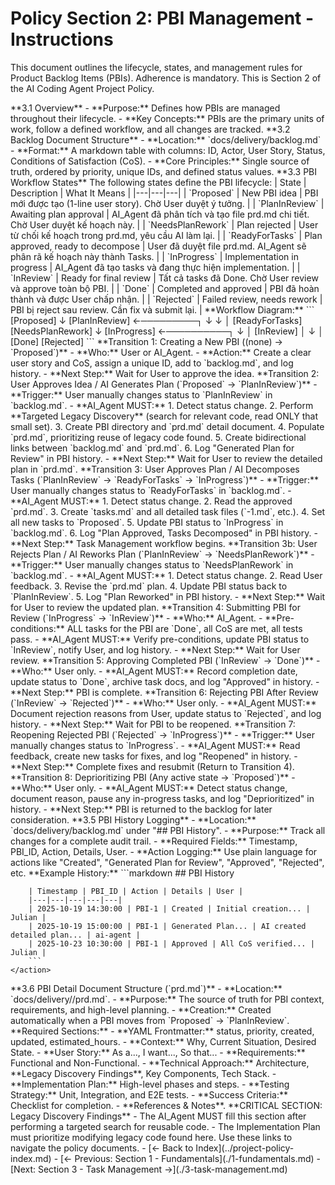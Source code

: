 # Policy Section 2: PBI Management - Instructions

<critical>This document outlines the lifecycle, states, and management rules for Product Backlog Items (PBIs). Adherence is mandatory.</critical>
<critical>This is Section 2 of the AI Coding Agent Project Policy.</critical>

<workflow>

<step n="1" goal="Understand PBI Overview and Backlog Structure">
    <action>
        **3.1 Overview**
        - **Purpose:** Defines how PBIs are managed throughout their lifecycle.
        - **Key Concepts:** PBIs are the primary units of work, follow a defined workflow, and all changes are tracked.
    </action>
    <action>
        **3.2 Backlog Document Structure**
        - **Location:** `docs/delivery/backlog.md`
        - **Format:** A markdown table with columns: ID, Actor, User Story, Status, Conditions of Satisfaction (CoS).
        - **Core Principles:** Single source of truth, ordered by priority, unique IDs, and defined status values.
    </action>
</step>

<step n="2" goal="Learn PBI Workflow States">
    <action>
        **3.3 PBI Workflow States**
        The following states define the PBI lifecycle:
        | State | Description | What It Means |
        |---|---|---|
        | `Proposed` | New PBI idea | PBI mới được tạo (1-line user story). Chờ User duyệt ý tưởng. |
        | `PlanInReview` | Awaiting plan approval | AI_Agent đã phân tích và tạo file prd.md chi tiết. Chờ User duyệt kế hoạch này. |
        | `NeedsPlanRework` | Plan rejected | User từ chối kế hoạch trong prd.md, yêu cầu AI làm lại. |
        | `ReadyForTasks` | Plan approved, ready to decompose | User đã duyệt file prd.md. AI_Agent sẽ phân rã kế hoạch này thành Tasks. |
        | `InProgress` | Implementation in progress | AI_Agent đã tạo tasks và đang thực hiện implementation. |
        | `InReview` | Ready for final review | Tất cả tasks đã Done. Chờ User review và approve toàn bộ PBI. |
        | `Done` | Completed and approved | PBI đã hoàn thành và được User chấp nhận. |
        | `Rejected` | Failed review, needs rework | PBI bị reject sau review. Cần fix và submit lại. |
    </action>
    <action>
        **Workflow Diagram:**
        ```
                 [Proposed]
                     ↓
              [PlanInReview] ←─────────┐
                 ↓       ↓             │
           [ReadyForTasks] [NeedsPlanRework]
                 ↓
            [InProgress] ←──────────┐
                 ↓                  │
             [InReview]             │
                 ↓                  │
              [Done]           [Rejected]
        ```
    </action>
</step>

<step n="3" goal="Execute PBI Transitions: Creation and Planning">
    <action>
        **Transition 1: Creating a New PBI ((none) → `Proposed`)**
        - **Who:** User or AI_Agent.
        - **Action:** Create a clear user story and CoS, assign a unique ID, add to `backlog.md`, and log history.
        - **Next Step:** Wait for User to approve the idea.
    </action>
    <action>
        **Transition 2: User Approves Idea / AI Generates Plan (`Proposed` → `PlanInReview`)**
        - **Trigger:** User manually changes status to `PlanInReview` in `backlog.md`.
        - **AI_Agent MUST:**
            1. Detect status change.
            2. Perform **Targeted Legacy Discovery** (search for relevant code, read ONLY that small set).
            3. Create PBI directory and `prd.md` detail document.
            4. Populate `prd.md`, prioritizing reuse of legacy code found.
            5. Create bidirectional links between `backlog.md` and `prd.md`.
            6. Log "Generated Plan for Review" in PBI history.
        - **Next Step:** Wait for User to review the detailed plan in `prd.md`.
    </action>
</step>

<step n="4" goal="Execute PBI Transitions: Task Decomposition and Rework">
    <action>
        **Transition 3: User Approves Plan / AI Decomposes Tasks (`PlanInReview` → `ReadyForTasks` → `InProgress`)**
        - **Trigger:** User manually changes status to `ReadyForTasks` in `backlog.md`.
        - **AI_Agent MUST:**
            1. Detect status change.
            2. Read the approved `prd.md`.
            3. Create `tasks.md` and all detailed task files (`<PBI-ID>-1.md`, etc.).
            4. Set all new tasks to `Proposed`.
            5. Update PBI status to `InProgress` in `backlog.md`.
            6. Log "Plan Approved, Tasks Decomposed" in PBI history.
        - **Next Step:** Task Management workflow begins.
    </action>
    <action>
        **Transition 3b: User Rejects Plan / AI Reworks Plan (`PlanInReview` → `NeedsPlanRework`)**
        - **Trigger:** User manually changes status to `NeedsPlanRework` in `backlog.md`.
        - **AI_Agent MUST:**
            1. Detect status change.
            2. Read User feedback.
            3. Revise the `prd.md` plan.
            4. Update PBI status back to `PlanInReview`.
            5. Log "Plan Reworked" in PBI history.
        - **Next Step:** Wait for User to review the updated plan.
    </action>
</step>

<step n="5" goal="Execute PBI Transitions: Submission and Approval">
    <action>
        **Transition 4: Submitting PBI for Review (`InProgress` → `InReview`)**
        - **Who:** AI_Agent.
        - **Pre-conditions:** ALL tasks for the PBI are `Done`, all CoS are met, all tests pass.
        - **AI_Agent MUST:** Verify pre-conditions, update PBI status to `InReview`, notify User, and log history.
        - **Next Step:** Wait for User review.
    </action>
    <action>
        **Transition 5: Approving Completed PBI (`InReview` → `Done`)**
        - **Who:** User only.
        - **AI_Agent MUST:** Record completion date, update status to `Done`, archive task docs, and log "Approved" in history.
        - **Next Step:** PBI is complete.
    </action>
</step>

<step n="6" goal="Execute PBI Transitions: Rejection and Deprioritization">
    <action>
        **Transition 6: Rejecting PBI After Review (`InReview` → `Rejected`)**
        - **Who:** User only.
        - **AI_Agent MUST:** Document rejection reasons from User, update status to `Rejected`, and log history.
        - **Next Step:** Wait for PBI to be reopened.
    </action>
    <action>
        **Transition 7: Reopening Rejected PBI (`Rejected` → `InProgress`)**
        - **Trigger:** User manually changes status to `InProgress`.
        - **AI_Agent MUST:** Read feedback, create new tasks for fixes, and log "Reopened" in history.
        - **Next Step:** Complete fixes and resubmit (Return to Transition 4).
    </action>
    <action>
        **Transition 8: Deprioritizing PBI (Any active state → `Proposed`)**
        - **Who:** User only.
        - **AI_Agent MUST:** Detect status change, document reason, pause any in-progress tasks, and log "Deprioritized" in history.
        - **Next Step:** PBI is returned to the backlog for later consideration.
    </action>
</step>

<step n="7" goal="Understand PBI History Logging">
    <action>
        **3.5 PBI History Logging**
        - **Location:** `docs/delivery/backlog.md` under "## PBI History".
        - **Purpose:** Track all changes for a complete audit trail.
        - **Required Fields:** Timestamp, PBI_ID, Action, Details, User.
        - **Action Logging:** Use plain language for actions like "Created", "Generated Plan for Review", "Approved", "Rejected", etc.
    </action>
    <action>
        **Example History:**
        ```markdown
        ## PBI History

        | Timestamp | PBI_ID | Action | Details | User |
        |---|---|---|---|---|
        | 2025-10-19 14:30:00 | PBI-1 | Created | Initial creation... | Julian |
        | 2025-10-19 15:00:00 | PBI-1 | Generated Plan... | AI created detailed plan... | ai-agent |
        | 2025-10-23 10:30:00 | PBI-1 | Approved | All CoS verified... | Julian |
        ```
    </action>
</step>

<step n="8" goal="Understand PBI Detail Document Structure">
    <action>
        **3.6 PBI Detail Document Structure (`prd.md`)**
        - **Location:** `docs/delivery/<PBI-ID>/prd.md`.
        - **Purpose:** The source of truth for PBI context, requirements, and high-level planning.
        - **Creation:** Created automatically when a PBI moves from `Proposed` → `PlanInReview`.
    </action>
    <action>
        **Required Sections:**
        - **YAML Frontmatter:** status, priority, created, updated, estimated_hours.
        - **Context:** Why, Current Situation, Desired State.
        - **User Story:** As a..., I want..., So that...
        - **Requirements:** Functional and Non-Functional.
        - **Technical Approach:** Architecture, **Legacy Discovery Findings**, Key Components, Tech Stack.
        - **Implementation Plan:** High-level phases and steps.
        - **Testing Strategy:** Unit, Integration, and E2E tests.
        - **Success Criteria:** Checklist for completion.
        - **References & Notes**.
    </action>
    <action>
        **CRITICAL SECTION: Legacy Discovery Findings**
        - The AI_Agent MUST fill this section after performing a targeted search for reusable code.
        - The Implementation Plan must prioritize modifying legacy code found here.
    </action>
</step>

<step n="9" goal="Navigate Between Sections">
    <action>Use these links to navigate the policy documents.</action>
    <action>- [← Back to Index](../project-policy-index.md)</action>
    <action>- [← Previous: Section 1 - Fundamentals](./1-fundamentals.md)</action>
    <action>- [Next: Section 3 - Task Management →](./3-task-management.md)</action>
</step>

</workflow>
